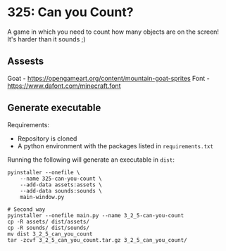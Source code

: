 # 325: Can you Count?

A game in which you need to count how many objects are on the screen! It's harder than it sounds ;)

## Assests

Goat - https://opengameart.org/content/mountain-goat-sprites
Font - https://www.dafont.com/minecraft.font

## Generate executable

Requirements:
- Repository is cloned
- A python environment with the packages listed in `requirements.txt`

Running the following will generate an executable in `dist`:
```
pyinstaller --onefile \
    --name 325-can-you-count \
    --add-data assets:assets \
    --add-data sounds:sounds \
    main-window.py

# Second way
pyinstaller --onefile main.py --name 3_2_5-can-you-count
cp -R assets/ dist/assets/
cp -R sounds/ dist/sounds/
mv dist 3_2_5_can_you_count
tar -zcvf 3_2_5_can_you_count.tar.gz 3_2_5_can_you_count/
```
